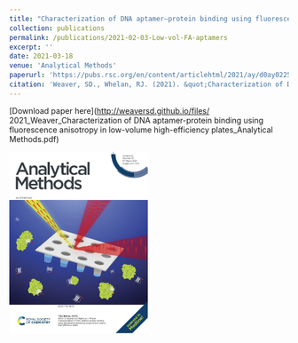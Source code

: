 ```yaml
---
title: "Characterization of DNA aptamer–protein binding using fluorescence anisotropy assays in low volume, high-efficiency plates"
collection: publications
permalink: /publications/2021-02-03-Low-vol-FA-aptamers
excerpt: ''
date: 2021-03-18
venue: 'Analytical Methods'
paperurl: 'https://pubs.rsc.org/en/content/articlehtml/2021/ay/d0ay02256j'
citation: 'Weaver, SD., Whelan, RJ. (2021). &quot;Characterization of DNA aptamer–protein binding using fluorescence anisotropy assays in low volume, high-efficiency plates&quot; <i>Analytical Methods</i>. 13, 1302-1307. DOI: 10.1039/D0AY02256J.'
---
```


[Download paper here](http://weaversd.github.io/files/
2021_Weaver_Characterization of DNA aptamer-protein binding using fluorescence anisotropy in low-volume high-efficiency plates_Analytical Methods.pdf)

<img src="/images/AY013010_ifc_publicity1024_1.jpg" width="250">
